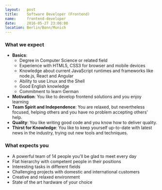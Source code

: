 ```yaml
---
layout:   post
title:    Software Developer (Frontend)
name:     frontend-developer
date:     2016-05-27 23:00:00
location: Berlin/Bonn/Munich
---
```


### What we expect

- **Basics**:
	+ Degree in Computer Science or related field
	+ Experience with HTML5, CSS3 for browser and mobile devices
	+ Knowledge about current JavaScript runtimes and frameworks like node.js, React and Angular
	+ Ability to use Linux and the Shell
	+ Good English knowledge
	+ Commitment to learn German
- **Motivation**: You like to develop frontend solutions and you enjoy learning
- **Team Spirit and Independence**: You are relaxed, but nevertheless focused, helping others and you have no problem accepting others' help.
- **Quality**: You like writing good code and you know how to deliver quality.
- **Thirst for Knowledge**: You like to keep yourself up-to-date with latest news in the industry, trying out new tools and techniques.

### What expects you

- A powerful team of 14 people you'll be glad to meet every day
- Flat hierarchy with competent people in their positions
- Interesting tasks in different fields
- Challenging projects with domestic and international customers
- Creative and relaxed environment
- State of the art hardware of your choice
